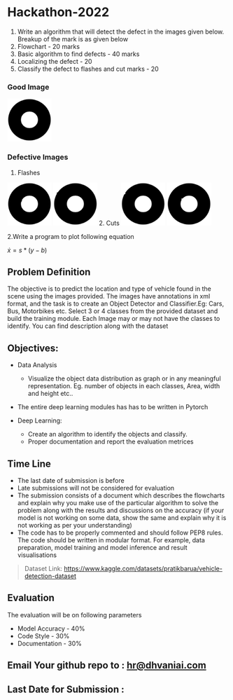 # Hackathon-2022
1. Write an algorithm that will detect the defect in the images given below. Breakup of the mark is as given below
  1. Flowchart - 20 marks
  2. Basic algorithm to find defects - 40 marks
  3. Localizing the defect - 20
  4. Classify the defect to flashes and cut marks - 20
### Good Image
<img src=good.png width="20%" height="20%">

### Defective Images
1. Flashes
<img src=defect1.png width="20%" height="20%">
<img src=defect4.png width="20%" height="20%">
2. Cuts
<img src=defect2.png width="20%" height="20%">
<img src=defect3.png width="20%" height="20%">

2.Write a program to plot following equation

$\dot{x} = s*(y-b)$





## Problem Definition
The objective is to predict the location and type of vehicle found in the scene using the images provided. The images have annotations in xml format, and the task is to create an Object Detector and Classifier.Eg: Cars, Bus, Motorbikes etc. Select 3 or 4 classes from the provided dataset and build the training module. Each Image may or may not have the classes to identify. You can find description along with the dataset

## Objectives:
- Data Analysis
  - Visualize the object data distribution as graph or in any meaningful representation. Eg. number of objects in each classes, Area, width and height etc..
- The entire deep learning modules has has to be written in Pytorch 

- Deep Learning:
  - Create an algorithm to identify the objects and classify.
  - Proper documentation and report the evaluation metrices

## Time Line
- The last date of submission is before 
- Late submissions will not be considered for evaluation
- The submission consists of a document which describes the flowcharts and explain why you make use of the particular algorithm to solve the problem along with the results and discussions on the accuracy (if your model is not working on some data, show the same and explain why it is not working as per your understanding)
- The code has to be properly commented and should follow PEP8 rules. The code should be written in modular format. For example, data preparation, model training and model inference and result visualisations 

> Dataset Link: https://www.kaggle.com/datasets/pratikbarua/vehicle-detection-dataset

## Evaluation
The evaluation will be on following parameters 
- Model Accuracy - 40%
- Code Style - 30%
- Documentation - 30%

## Email Your github repo to : hr@dhvaniai.com 
## Last Date for Submission : 
